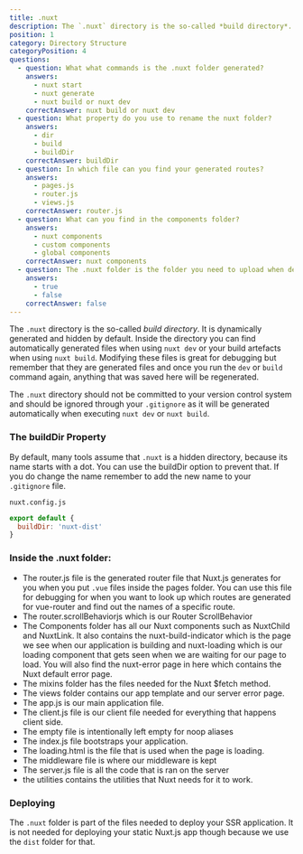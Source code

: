 ```yaml
---
title: .nuxt
description: The `.nuxt` directory is the so-called *build directory*. It is dynamically generated and hidden by default. Inside the directory you can find automatically generated files when using `nuxt dev` or your build artefacts when using `nuxt build`.
position: 1
category: Directory Structure
categoryPosition: 4
questions:
  - question: What what commands is the .nuxt folder generated?
    answers:
      - nuxt start
      - nuxt generate
      - nuxt build or nuxt dev
    correctAnswer: nuxt build or nuxt dev
  - question: What property do you use to rename the nuxt folder?
    answers:
      - dir
      - build
      - buildDir
    correctAnswer: buildDir
  - question: In which file can you find your generated routes?
    answers:
      - pages.js
      - router.js
      - views.js
    correctAnswer: router.js
  - question: What can you find in the components folder?
    answers:
      - nuxt components
      - custom components
      - global components
    correctAnswer: nuxt components
  - question: The .nuxt folder is the folder you need to upload when deploying static sites.
    answers:
      - true
      - false
    correctAnswer: false
---
```


 The `.nuxt` directory is the so-called *build directory*. It is dynamically generated and hidden by default. Inside the directory you can find automatically generated files when using `nuxt dev` or your build artefacts when using `nuxt build`. Modifying these files is great for debugging but remember that they are generated files and once you run the `dev` or `build` command again, anything that was saved here will be regenerated. 

<base-alert> 

The `.nuxt` directory should not be committed to your version control system and should be ignored through your `.gitignore` as it will be generated automatically when executing `nuxt dev` or `nuxt build`.

</base-alert>

### The buildDir Property

By default, many tools assume that `.nuxt` is a hidden directory, because its name starts with a dot. You can use the buildDir option to prevent that. If you do change the name remember to add the new name to your `.gitignore` file.

`nuxt.config.js`

```js
export default {
  buildDir: 'nuxt-dist'
}
```

### Inside the .nuxt folder:

- The router.js file is the generated router file that Nuxt.js generates for you when you put `.vue` files inside the pages folder. You can use this file for debugging for when you want to look up which routes are generated for vue-router and find out the names of a specific route.
- The router.scrollBehaviorjs which is our Router ScrollBehavior
- The Components folder has all our Nuxt components such as NuxtChild and NuxtLink. It also contains the nuxt-build-indicator which is the page we see when our application is building and nuxt-loading which is our loading component that gets seen when we are waiting for our page to load. You will also find the nuxt-error page in here which contains the Nuxt default error page.
- The mixins folder has the files needed for the Nuxt $fetch method.
- The views folder contains our app template and our server error page.
- The app.js is our main application file.
- The client.js file is our client file needed for everything that happens client side.
- The empty file is intentionally left empty for noop aliases
- The index.js file bootstraps your application.
- The loading.html is the file that is used when the page is loading.
- The middleware file is where our middleware is kept
- The server.js file is all the code that is ran on the server
- the utilities contains the utilities that Nuxt needs for it to work.

### Deploying

The `.nuxt` folder is part of the files needed to deploy your SSR application. It is not needed for deploying your static Nuxt.js app though because we use the `dist` folder for that.

#

<quiz :questions="questions"></quiz>
